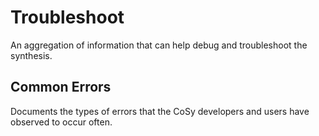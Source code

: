 # Troubleshoot
An aggregation of information that can help debug and troubleshoot the synthesis. 

## Common Errors
Documents the types of errors that the CoSy developers and users have observed to occur often. 